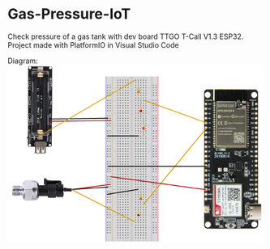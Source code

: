 # Gas-Pressure-IoT
Check pressure of a gas tank with dev board TTGO T-Call V1.3 ESP32. Project made with PlatformIO in Visual Studio Code

Diagram:
![alt text](https://github.com/alferbra/Gas-Pressure-IoT/blob/main/img/Diagram.png?raw=true)
